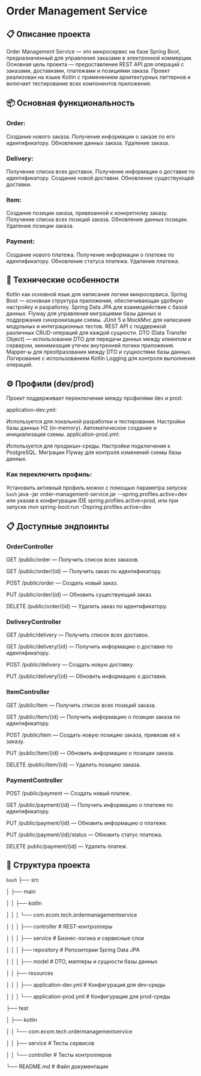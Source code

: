 # Order Management Service
## 📋 Описание проекта
Order Management Service — это микросервис на базе Spring Boot, предназначенный для управления заказами в электронной коммерции. Основная цель проекта — предоставление REST API для операций с заказами, доставками, платежами и позициями заказа. Проект реализован на языке Kotlin с применением архитектурных паттернов и включает тестирование всех компонентов приложения.

## 📦 Основная функциональность
### Order:
Создание нового заказа.
Получение информации о заказе по его идентификатору.
Обновление данных заказа.
Удаление заказа.
### Delivery:
Получение списка всех доставок.
Получение информации о доставке по идентификатору.
Создание новой доставки.
Обновление существующей доставки.
### Item:
Создание позиции заказа, привязанной к конкретному заказу.
Получение списка всех позиций заказа.
Обновление данных позиции.
Удаление позиции заказа.
### Payment:
Создание нового платежа.
Получение информации о платеже по идентификатору.
Обновление статуса платежа.
Удаление платежа.
## 🔧 Технические особенности
Kotlin как основной язык для написания логики микросервиса.
Spring Boot — основная структура приложения, обеспечивающая удобную настройку и разработку.
Spring Data JPA для взаимодействия с базой данных.
Flyway для управления миграциями базы данных и поддержания синхронизации схемы.
JUnit 5 и MockMvc для написания модульных и интеграционных тестов.
REST API с поддержкой различных CRUD-операций для каждой сущности.
DTO (Data Transfer Object) — использование DTO для передачи данных между клиентом и сервером, минимизация утечек внутренней логики приложения.
Mapper-ы для преобразования между DTO и сущностями базы данных.
Логирование с использованием Kotlin Logging для контроля выполнения операций.
## ⚙️ Профили (dev/prod)
Проект поддерживает переключение между профилями dev и prod:

application-dev.yml:

Используется для локальной разработки и тестирования.
Настройки базы данных H2 (in-memory).
Автоматическое создание и инициализация схемы.
application-prod.yml:

Используется для продакшн-среды.
Настройки подключения к PostgreSQL.
Миграции Flyway для контроля изменений схемы базы данных.
### Как переключить профиль:

Установить активный профиль можно с помощью параметра запуска:
`bash`
java -jar order-management-service.jar --spring.profiles.active=dev
или указав в конфигурации IDE spring.profiles.active=prod,
или при запуске mvn spring-boot:run -Dspring.profiles.active=dev

## 📋 Доступные эндпоинты
### OrderController

GET /public/order — Получить список всех заказов.

GET /public/order/{id} — Получить заказ по идентификатору.

POST /public/order — Создать новый заказ.

PUT /public/order/{id} — Обновить существующий заказ.

DELETE /public/order/{id} — Удалить заказ по идентификатору.
### DeliveryController

GET /public/delivery — Получить список всех доставок.

GET /public/delivery/{id} — Получить информацию о доставке по идентификатору.

POST /public/delivery — Создать новую доставку.

PUT /public/delivery/{id} — Обновить информацию о доставке.
### ItemController

GET /public/item — Получить список всех позиций заказа.

GET /public/item/{id} — Получить информацию о позиции заказа по идентификатору.

POST /public/item — Создать новую позицию заказа, привязав её к заказу.

PUT /public/item/{id} — Обновить информацию о позиции заказа.

DELETE /public/item/{id} — Удалить позицию заказа.
### PaymentController

POST /public/payment — Создать новый платеж.

GET /public/payment/{id} — Получить информацию о платеже по идентификатору.

PUT /public/payment/{id} — Обновить информацию о платеже.

PUT /public/payment/{id}/status — Обновить статус платежа.

DELETE public/payment/{id} — Удалить платеж.
## 🧩 Структура проекта
`bash`
├── src

│   ├── main

│   │   ├── kotlin

│   │   │   └── com.ecom.tech.ordermanagementservice

│   │   │       ├── controller       # REST-контроллеры

│   │   │       ├── service          # Бизнес-логика и сервисные слои

│   │   │       ├── repository       # Репозитории Spring Data JPA

│   │   │       ├── model            # DTO, мапперы и сущности базы данных

│   │   ├── resources

│   │   │   ├── application-dev.yml  # Конфигурация для dev-среды

│   │   │   └── application-prod.yml # Конфигурация для prod-среды

├── test

│   ├── kotlin

│   │   └── com.ecom.tech.ordermanagementservice

│   │       ├── service              # Тесты сервисов

│   │       └── controller           # Тесты контроллеров

└── README.md                         # Файл документации
